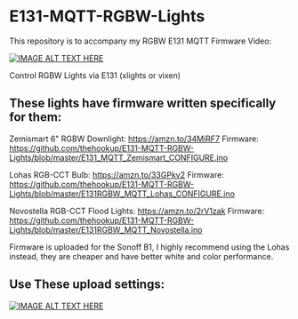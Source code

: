 # E131-MQTT-RGBW-Lights

This repository is to accompany my RGBW E131 MQTT Firmware Video:

[![IMAGE ALT TEXT HERE](https://img.youtube.com/vi/r5gju3l6AFQ/0.jpg)](https://www.youtube.com/watch?v=r5gju3l6AFQ)

Control RGBW Lights via E131 (xlights or vixen)
## These lights have firmware written specifically for them:

Zemismart 6" RGBW Downlight: https://amzn.to/34MiRF7
Firmware: https://github.com/thehookup/E131-MQTT-RGBW-Lights/blob/master/E131_MQTT_Zemismart_CONFIGURE.ino


Lohas RGB-CCT Bulb: https://amzn.to/33GPkv2
Firmware: https://github.com/thehookup/E131-MQTT-RGBW-Lights/blob/master/E131RGBW_MQTT_Lohas_CONFIGURE.ino


Novostella RGB-CCT Flood Lights: https://amzn.to/2rV1zak
Firmware: https://github.com/thehookup/E131-MQTT-RGBW-Lights/blob/master/E131RGBW_MQTT_Novostella.ino


Firmware is uploaded for the Sonoff B1, I highly recommend using the Lohas instead, they are cheaper and have better white and color performance.

## Use These upload settings:

[![IMAGE ALT TEXT HERE](https://github.com/thehookup/E131-MQTT-RGBW-Lights/blob/master/upload_settings.JPG?raw=true)](https://github.com/thehookup/E131-MQTT-RGBW-Lights/blob/master/upload_settings.JPG?raw=true)


